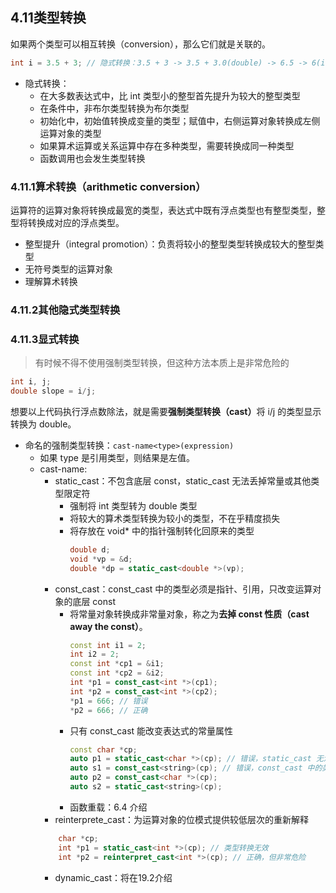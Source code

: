 ## 4.11类型转换
如果两个类型可以相互转换（conversion），那么它们就是关联的。
```cpp
int i = 3.5 + 3; // 隐式转换：3.5 + 3 -> 3.5 + 3.0(double) -> 6.5 -> 6(int)
```
- 隐式转换：
  - 在大多数表达式中，比 int 类型小的整型首先提升为较大的整型类型
  - 在条件中，非布尔类型转换为布尔类型
  - 初始化中，初始值转换成变量的类型；赋值中，右侧运算对象转换成左侧运算对象的类型
  - 如果算术运算或关系运算中存在多种类型，需要转换成同一种类型
  - 函数调用也会发生类型转换
### 4.11.1算术转换（arithmetic conversion）
运算符的运算对象将转换成最宽的类型，表达式中既有浮点类型也有整型类型，整型将转换成对应的浮点类型。
- 整型提升（integral promotion）：负责将较小的整型类型转换成较大的整型类型
- 无符号类型的运算对象
- 理解算术转换
### 4.11.2其他隐式类型转换
### 4.11.3显式转换
> 有时候不得不使用强制类型转换，但这种方法本质上是非常危险的
```cpp
int i, j;
double slope = i/j;
```
想要以上代码执行浮点数除法，就是需要<b>强制类型转换（cast）</b>将 i/j 的类型显示转换为 double。
- 命名的强制类型转换：`cast-name<type>(expression)`
  - 如果 type 是引用类型，则结果是左值。
  - cast-name:
    - static_cast：不包含底层 const，static_cast 无法丢掉常量或其他类型限定符
      - 强制将 int 类型转为 double 类型
      - 将较大的算术类型转换为较小的类型，不在乎精度损失
      - 将存放在 void* 中的指针强制转化回原来的类型
        ```cpp
        double d;
        void *vp = &d;
        double *dp = static_cast<double *>(vp);
        ``` 
    - const_cast：const_cast 中的类型必须是指针、引用，只改变运算对象的底层 const
      - 将常量对象转换成非常量对象，称之为<b>去掉 const 性质（cast away the const）</b>。
        ```cpp
        const int i1 = 2;
        int i2 = 2;
        const int *cp1 = &i1;
        const int *cp2 = &i2;
        int *p1 = const_cast<int *>(cp1);
        int *p2 = const_cast<int *>(cp2);
        *p1 = 666; // 错误
        *p2 = 666; // 正确
        ``` 
      - 只有 const_cast 能改变表达式的常量属性
        ```cpp
        const char *cp;
        auto p1 = static_cast<char *>(cp); // 错误，static_cast 无法丢掉常量或其他类型限定符
        auto s1 = const_cast<string>(cp); // 错误，const_cast 中的类型必须是指针、引用
        auto p2 = const_cast<char *>(cp);
        auto s2 = static_cast<string>(cp);
        ``` 
      - 函数重载：6.4 介绍
    - reinterprete_cast：为运算对象的位模式提供较低层次的重新解释
    ```cpp
        char *cp;
        int *p1 = static_cast<int *>(cp); // 类型转换无效
        int *p2 = reinterpret_cast<int *>(cp); // 正确，但非常危险
    ```
    - dynamic_cast：将在19.2介绍

